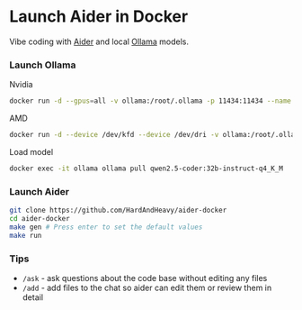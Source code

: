 # Launch Aider in Docker

Vibe coding with [Aider](https://github.com/Aider-AI/aider) and local [Ollama](https://github.com/ollama/ollama) models.

### Launch Ollama

Nvidia
```bash
docker run -d --gpus=all -v ollama:/root/.ollama -p 11434:11434 --name ollama ollama/ollama
```

AMD
```bash
docker run -d --device /dev/kfd --device /dev/dri -v ollama:/root/.ollama -p 11434:11434 --name ollama ollama/ollama:rocm
```

Load model
```bash
docker exec -it ollama ollama pull qwen2.5-coder:32b-instruct-q4_K_M
```

### Launch Aider

```bash
git clone https://github.com/HardAndHeavy/aider-docker
cd aider-docker
make gen # Press enter to set the default values
make run
```

### Tips

- `/ask` - ask questions about the code base without editing any files
- `/add` - add files to the chat so aider can edit them or review them in detail

